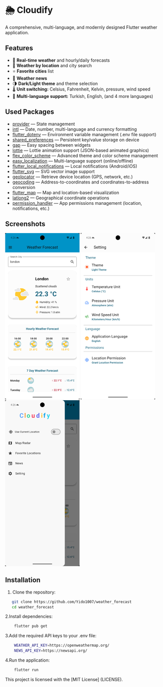 # 🌦️ Cloudify

A comprehensive, multi-language, and modernly designed Flutter weather application.

## Features

- 🔄 **Real-time weather** and hourly/daily forecasts
- 📍 **Weather by location** and city search
- ⭐ **Favorite cities** list
- 📰 **Weather news**
- 🌗 **Dark/Light theme** and theme selection
- 🌡️ **Unit switching:** Celsius, Fahrenheit, Kelvin, pressure, wind speed
- 🎏  **Multi-language support:** Turkish, English, (and 4 more languages)

## Used Packages

- [provider](https://pub.dev/packages/provider) — State management
- [intl](https://pub.dev/packages/intl) — Date, number, multi-language and currency formatting
- [flutter_dotenv](https://pub.dev/packages/flutter_dotenv) — Environment variable management (.env file support)
- [shared_preferences](https://pub.dev/packages/shared_preferences) — Persistent key/value storage on device
- [gap](https://pub.dev/packages/gap) — Easy spacing between widgets
- [lottie](https://pub.dev/packages/lottie) — Lottie animation support (JSON-based animated graphics)
- [flex_color_scheme](https://pub.dev/packages/flex_color_scheme) — Advanced theme and color scheme management
- [easy_localization](https://pub.dev/packages/easy_localization) — Multi-language support (online/offline)
- [flutter_local_notifications](https://pub.dev/packages/flutter_local_notifications) — Local notifications (Android/iOS)
- [flutter_svg](https://pub.dev/packages/flutter_svg) — SVG vector image support
- [geolocator](https://pub.dev/packages/geolocator) — Retrieve device location (GPS, network, etc.)
- [geocoding](https://pub.dev/packages/geocoding) — Address-to-coordinates and coordinates-to-address conversion
- [flutter_map](https://pub.dev/packages/flutter_map) — Map and location-based visualization
- [latlong2](https://pub.dev/packages/latlong2) — Geographical coordinate operations
- [permission_handler](https://pub.dev/packages/permission_handler) — App permissions management (location, notifications, etc.)

## Screenshots

<p float="left">
  <img src="assets/app/home_en.png" width="240"/>
  <img src="assets/app/settings_en.png" width="240"/>
  <img src="assets/app/drawer_en.png" width="240"/>
</p>

## Installation

1. Clone the repository:
```sh
   git clone https://github.com/Yido1007/weather_forecast
   cd weather_forecast
```
2.Install dependencies:
```sh
    flutter pub get
```
3.Add the required API keys to your .env file:
```sh
    WEATHER_API_KEY=https://openweathermap.org/
    NEWS_API_KEY=https://newsapi.org/
```
4.Run the application:
```sh
    flutter run
```
This project is licensed with the [MIT License] (LICENSE).

